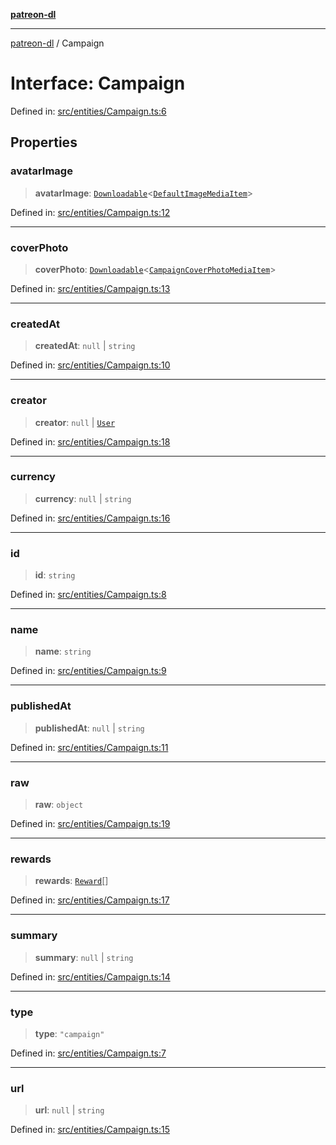 [**patreon-dl**](../README.md)

***

[patreon-dl](../README.md) / Campaign

# Interface: Campaign

Defined in: [src/entities/Campaign.ts:6](https://github.com/patrickkfkan/patreon-dl/blob/564e431e409ad640819c7b5ad600451c2bd07930/src/entities/Campaign.ts#L6)

## Properties

### avatarImage

> **avatarImage**: [`Downloadable`](../type-aliases/Downloadable.md)\<[`DefaultImageMediaItem`](DefaultImageMediaItem.md)\>

Defined in: [src/entities/Campaign.ts:12](https://github.com/patrickkfkan/patreon-dl/blob/564e431e409ad640819c7b5ad600451c2bd07930/src/entities/Campaign.ts#L12)

***

### coverPhoto

> **coverPhoto**: [`Downloadable`](../type-aliases/Downloadable.md)\<[`CampaignCoverPhotoMediaItem`](CampaignCoverPhotoMediaItem.md)\>

Defined in: [src/entities/Campaign.ts:13](https://github.com/patrickkfkan/patreon-dl/blob/564e431e409ad640819c7b5ad600451c2bd07930/src/entities/Campaign.ts#L13)

***

### createdAt

> **createdAt**: `null` \| `string`

Defined in: [src/entities/Campaign.ts:10](https://github.com/patrickkfkan/patreon-dl/blob/564e431e409ad640819c7b5ad600451c2bd07930/src/entities/Campaign.ts#L10)

***

### creator

> **creator**: `null` \| [`User`](User.md)

Defined in: [src/entities/Campaign.ts:18](https://github.com/patrickkfkan/patreon-dl/blob/564e431e409ad640819c7b5ad600451c2bd07930/src/entities/Campaign.ts#L18)

***

### currency

> **currency**: `null` \| `string`

Defined in: [src/entities/Campaign.ts:16](https://github.com/patrickkfkan/patreon-dl/blob/564e431e409ad640819c7b5ad600451c2bd07930/src/entities/Campaign.ts#L16)

***

### id

> **id**: `string`

Defined in: [src/entities/Campaign.ts:8](https://github.com/patrickkfkan/patreon-dl/blob/564e431e409ad640819c7b5ad600451c2bd07930/src/entities/Campaign.ts#L8)

***

### name

> **name**: `string`

Defined in: [src/entities/Campaign.ts:9](https://github.com/patrickkfkan/patreon-dl/blob/564e431e409ad640819c7b5ad600451c2bd07930/src/entities/Campaign.ts#L9)

***

### publishedAt

> **publishedAt**: `null` \| `string`

Defined in: [src/entities/Campaign.ts:11](https://github.com/patrickkfkan/patreon-dl/blob/564e431e409ad640819c7b5ad600451c2bd07930/src/entities/Campaign.ts#L11)

***

### raw

> **raw**: `object`

Defined in: [src/entities/Campaign.ts:19](https://github.com/patrickkfkan/patreon-dl/blob/564e431e409ad640819c7b5ad600451c2bd07930/src/entities/Campaign.ts#L19)

***

### rewards

> **rewards**: [`Reward`](Reward.md)[]

Defined in: [src/entities/Campaign.ts:17](https://github.com/patrickkfkan/patreon-dl/blob/564e431e409ad640819c7b5ad600451c2bd07930/src/entities/Campaign.ts#L17)

***

### summary

> **summary**: `null` \| `string`

Defined in: [src/entities/Campaign.ts:14](https://github.com/patrickkfkan/patreon-dl/blob/564e431e409ad640819c7b5ad600451c2bd07930/src/entities/Campaign.ts#L14)

***

### type

> **type**: `"campaign"`

Defined in: [src/entities/Campaign.ts:7](https://github.com/patrickkfkan/patreon-dl/blob/564e431e409ad640819c7b5ad600451c2bd07930/src/entities/Campaign.ts#L7)

***

### url

> **url**: `null` \| `string`

Defined in: [src/entities/Campaign.ts:15](https://github.com/patrickkfkan/patreon-dl/blob/564e431e409ad640819c7b5ad600451c2bd07930/src/entities/Campaign.ts#L15)
